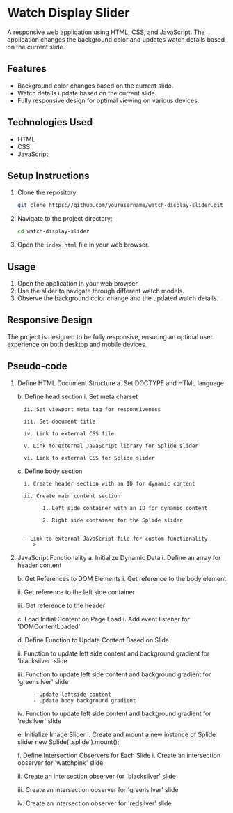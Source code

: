# Watch Display Slider

A responsive web application using HTML, CSS, and JavaScript. The application changes the background color and updates watch details based on the current slide.

## Features

- Background color changes based on the current slide.
- Watch details update based on the current slide.
- Fully responsive design for optimal viewing on various devices.

## Technologies Used

- HTML
- CSS
- JavaScript

## Setup Instructions

1. Clone the repository:
    ```sh
    git clone https://github.com/yourusername/watch-display-slider.git
    ```
2. Navigate to the project directory:
    ```sh
    cd watch-display-slider
    ```
3. Open the `index.html` file in your web browser.

## Usage

1. Open the application in your web browser.
2. Use the slider to navigate through different watch models.
3. Observe the background color change and the updated watch details.

## Responsive Design

The project is designed to be fully responsive, ensuring an optimal user experience on both desktop and mobile devices.

## Pseudo-code

1. Define HTML Document Structure
   a. Set DOCTYPE and HTML language
      <!DOCTYPE html>
      <html lang="en">
   b. Define head section
      <head>
         i. Set meta charset
            
         ii. Set viewport meta tag for responsiveness
          
         iii. Set document title
          
         iv. Link to external CSS file
            
         v. Link to external JavaScript library for Splide slider
            
         vi. Link to external CSS for Splide slider
          
      </head>
   c. Define body section
      
         i. Create header section with an ID for dynamic content
           
         ii. Create main content section
           
               1. Left side container with an ID for dynamic content
                  
               2. Right side container for the Splide slider
                 
                        
         - Link to external JavaScript file for custom functionality
            >
    
2. JavaScript Functionality
   a. Initialize Dynamic Data
      i. Define an array for header content


   b. Get References to DOM Elements
      i. Get reference to the body element
        
      ii. Get reference to the left side container
         
      iii. Get reference to the header
         

   c. Load Initial Content on Page Load
      i. Add event listener for 'DOMContentLoaded'
        

   d. Define Function to Update Content Based on Slide
    
      ii. Function to update left side content and background gradient for 'blacksilver' slide
        
      iii. Function to update left side content and background gradient for 'greensilver' slide
         
            - Update leftside content
            - Update body background gradient
         
      iv. Function to update left side content and background gradient for 'redsilver' slide
        

   e. Initialize Image Slider
      i. Create and mount a new instance of Splide slider
         new Splide('.splide').mount();

   f. Define Intersection Observers for Each Slide
      i. Create an intersection observer for 'watchpink' slide
        
      ii. Create an intersection observer for 'blacksilver' slide
        
      iii. Create an intersection observer for 'greensilver' slide
        
      iv. Create an intersection observer for 'redsilver' slide
         




